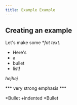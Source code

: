 ```yaml
---
title: Example Example
---
```


Creating an example
---------------
Let's make some **fat text*.
* Here's
* a
* bullet
* list!

*hejhej*

*** very strong emphasis ***

*Bullet 
	+indented
*Bullet
